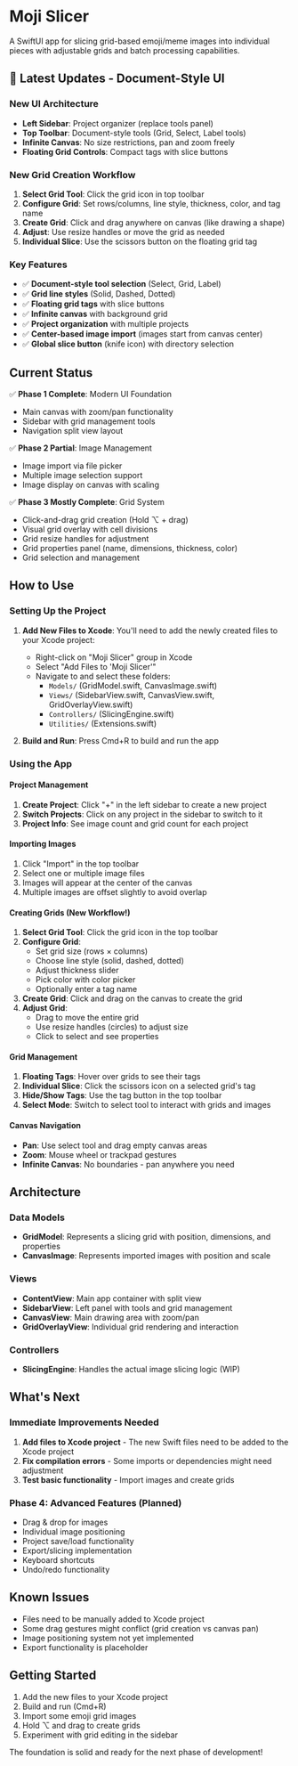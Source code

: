 # Moji Slicer

A SwiftUI app for slicing grid-based emoji/meme images into individual pieces with adjustable grids and batch processing capabilities.

## 🎉 Latest Updates - Document-Style UI

### New UI Architecture

- **Left Sidebar**: Project organizer (replace tools panel)
- **Top Toolbar**: Document-style tools (Grid, Select, Label tools)
- **Infinite Canvas**: No size restrictions, pan and zoom freely
- **Floating Grid Controls**: Compact tags with slice buttons

### New Grid Creation Workflow

1. **Select Grid Tool**: Click the grid icon in top toolbar
2. **Configure Grid**: Set rows/columns, line style, thickness, color, and tag name
3. **Create Grid**: Click and drag anywhere on canvas (like drawing a shape)
4. **Adjust**: Use resize handles or move the grid as needed
5. **Individual Slice**: Use the scissors button on the floating grid tag

### Key Features

- ✅ **Document-style tool selection** (Select, Grid, Label)
- ✅ **Grid line styles** (Solid, Dashed, Dotted)
- ✅ **Floating grid tags** with slice buttons
- ✅ **Infinite canvas** with background grid
- ✅ **Project organization** with multiple projects
- ✅ **Center-based image import** (images start from canvas center)
- ✅ **Global slice button** (knife icon) with directory selection

## Current Status

✅ **Phase 1 Complete**: Modern UI Foundation

- Main canvas with zoom/pan functionality
- Sidebar with grid management tools
- Navigation split view layout

✅ **Phase 2 Partial**: Image Management

- Image import via file picker
- Multiple image selection support
- Image display on canvas with scaling

✅ **Phase 3 Mostly Complete**: Grid System

- Click-and-drag grid creation (Hold ⌥ + drag)
- Visual grid overlay with cell divisions
- Grid resize handles for adjustment
- Grid properties panel (name, dimensions, thickness, color)
- Grid selection and management

## How to Use

### Setting Up the Project

1. **Add New Files to Xcode**: You'll need to add the newly created files to your Xcode project:

   - Right-click on "Moji Slicer" group in Xcode
   - Select "Add Files to 'Moji Slicer'"
   - Navigate to and select these folders:
     - `Models/` (GridModel.swift, CanvasImage.swift)
     - `Views/` (SidebarView.swift, CanvasView.swift, GridOverlayView.swift)
     - `Controllers/` (SlicingEngine.swift)
     - `Utilities/` (Extensions.swift)

2. **Build and Run**: Press Cmd+R to build and run the app

### Using the App

#### Project Management

1. **Create Project**: Click "+" in the left sidebar to create a new project
2. **Switch Projects**: Click on any project in the sidebar to switch to it
3. **Project Info**: See image count and grid count for each project

#### Importing Images

1. Click "Import" in the top toolbar
2. Select one or multiple image files
3. Images will appear at the center of the canvas
4. Multiple images are offset slightly to avoid overlap

#### Creating Grids (New Workflow!)

1. **Select Grid Tool**: Click the grid icon in the top toolbar
2. **Configure Grid**:
   - Set grid size (rows × columns)
   - Choose line style (solid, dashed, dotted)
   - Adjust thickness slider
   - Pick color with color picker
   - Optionally enter a tag name
3. **Create Grid**: Click and drag on the canvas to create the grid
4. **Adjust Grid**:
   - Drag to move the entire grid
   - Use resize handles (circles) to adjust size
   - Click to select and see properties

#### Grid Management

1. **Floating Tags**: Hover over grids to see their tags
2. **Individual Slice**: Click the scissors icon on a selected grid's tag
3. **Hide/Show Tags**: Use the tag button in the top toolbar
4. **Select Mode**: Switch to select tool to interact with grids and images

#### Canvas Navigation

- **Pan**: Use select tool and drag empty canvas areas
- **Zoom**: Mouse wheel or trackpad gestures
- **Infinite Canvas**: No boundaries - pan anywhere you need

## Architecture

### Data Models

- **GridModel**: Represents a slicing grid with position, dimensions, and properties
- **CanvasImage**: Represents imported images with position and scale

### Views

- **ContentView**: Main app container with split view
- **SidebarView**: Left panel with tools and grid management
- **CanvasView**: Main drawing area with zoom/pan
- **GridOverlayView**: Individual grid rendering and interaction

### Controllers

- **SlicingEngine**: Handles the actual image slicing logic (WIP)

## What's Next

### Immediate Improvements Needed

1. **Add files to Xcode project** - The new Swift files need to be added to the Xcode project
2. **Fix compilation errors** - Some imports or dependencies might need adjustment
3. **Test basic functionality** - Import images and create grids

### Phase 4: Advanced Features (Planned)

- Drag & drop for images
- Individual image positioning
- Project save/load functionality
- Export/slicing implementation
- Keyboard shortcuts
- Undo/redo functionality

## Known Issues

- Files need to be manually added to Xcode project
- Some drag gestures might conflict (grid creation vs canvas pan)
- Image positioning system not yet implemented
- Export functionality is placeholder

## Getting Started

1. Add the new files to your Xcode project
2. Build and run (Cmd+R)
3. Import some emoji grid images
4. Hold ⌥ and drag to create grids
5. Experiment with grid editing in the sidebar

The foundation is solid and ready for the next phase of development!
